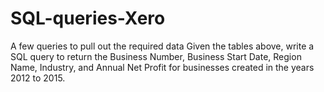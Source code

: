 # SQL-queries-Xero
 A few queries to pull out the required data
Given the tables above, write a SQL query to return the Business Number, Business Start Date, Region Name, Industry, and Annual Net Profit for businesses created in the years 2012 to 2015.

